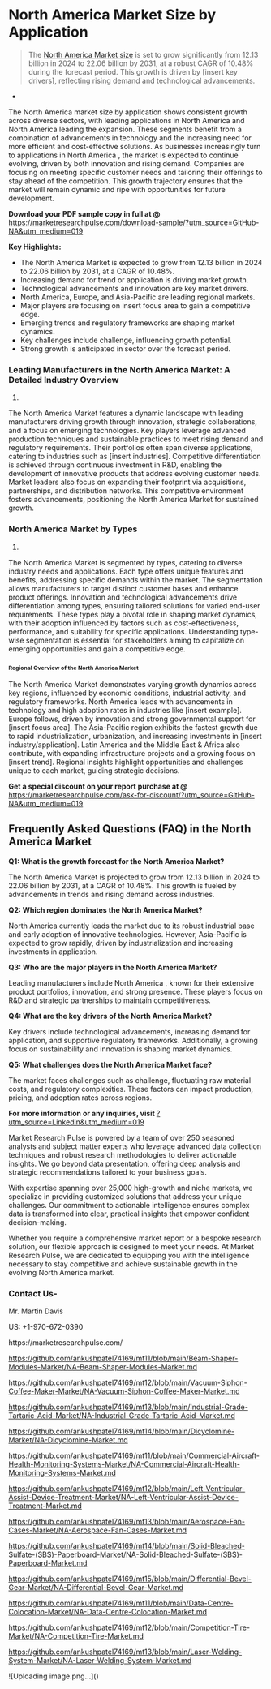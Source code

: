 <h1>North America  Market&nbsp;Size by Application</h1><blockquote><p>The <a href="https://marketresearchpulse.com/download-sample/?utm_source=GitHub-NA&amp;utm_medium=019">North America  Market size</a> is set to grow significantly from 12.13 billion in 2024 to 22.06 billion by 2031, at a robust CAGR of 10.48% during the forecast period. This growth is driven by [insert key drivers], reflecting rising demand and technological advancements.</p></blockquote><ul><li></li></ul><p>The North America  market size by application shows consistent growth across diverse sectors, with leading applications in North America  and North America  leading the expansion. These segments benefit from a combination of advancements in technology and the increasing need for more efficient and cost-effective solutions. As businesses increasingly turn to applications in North America , the market is expected to continue evolving, driven by both innovation and rising demand. Companies are focusing on meeting specific customer needs and tailoring their offerings to stay ahead of the competition. This growth trajectory ensures that the market will remain dynamic and ripe with opportunities for future development.</p><p><strong>Download your PDF sample copy in full at @ </strong><a href="https://marketresearchpulse.com/download-sample/?utm_source=GitHub-NA&amp;utm_medium=019">https://marketresearchpulse.com/download-sample/?utm_source=GitHub-NA&amp;utm_medium=019</a></p><p><strong>Key Highlights: </strong></p><ul><li>The North America  Market is expected to grow from 12.13 billion in 2024 to 22.06 billion by 2031, at a CAGR of 10.48%.</li><li>Increasing demand for trend or application is driving market growth.</li><li>Technological advancements and innovation are key market drivers.</li><li>North America, Europe, and Asia-Pacific are leading regional markets.</li><li>Major players are focusing on insert focus area to gain a competitive edge.</li><li>Emerging trends and regulatory frameworks are shaping market dynamics.</li><li>Key challenges include challenge, influencing growth potential.</li><li>Strong growth is anticipated in sector over the forecast period.</li></ul><h3>Leading Manufacturers in the North America  Market: A Detailed Industry Overview</h3><ol><li></li></ol><div class="flex max-w-full flex-col flex-grow"><div class="min-h-8 text-message flex w-full flex-col items-end gap-2 whitespace-normal break-words [.text-message+&amp;]:mt-5" dir="auto" data-message-author-role="assistant" data-message-id="fd8432e4-4910-450d-b182-61b7bfb0a01f" data-message-model-slug="gpt-4o"><div class="flex w-full flex-col gap-1 empty:hidden first:pt-[3px]"><div class="markdown prose w-full break-words dark:prose-invert light"><p>The North America  Market features a dynamic landscape with leading manufacturers driving growth through innovation, strategic collaborations, and a focus on emerging technologies. Key players leverage advanced production techniques and sustainable practices to meet rising demand and regulatory requirements. Their portfolios often span diverse applications, catering to industries such as [insert industries]. Competitive differentiation is achieved through continuous investment in R&amp;D, enabling the development of innovative products that address evolving customer needs. Market leaders also focus on expanding their footprint via acquisitions, partnerships, and distribution networks. This competitive environment fosters advancements, positioning the North America  Market for sustained growth.</p></div></div></div></div><h3>North America  Market by Types</h3><ol><li></li></ol><div class="flex max-w-full flex-col flex-grow"><div class="min-h-8 text-message flex w-full flex-col items-end gap-2 whitespace-normal break-words [.text-message+&amp;]:mt-5" dir="auto" data-message-author-role="assistant" data-message-id="084470be-0bb7-4664-bddf-5156b4f41249" data-message-model-slug="gpt-4o-mini"><div class="flex w-full flex-col gap-1 empty:hidden first:pt-[3px]"><div class="markdown prose w-full break-words dark:prose-invert light"><p>The North America  Market is segmented by types, catering to diverse industry needs and applications. Each type offers unique features and benefits, addressing specific demands within the market. The segmentation allows manufacturers to target distinct customer bases and enhance product offerings. Innovation and technological advancements drive differentiation among types, ensuring tailored solutions for varied end-user requirements. These types play a pivotal role in shaping market dynamics, with their adoption influenced by factors such as cost-effectiveness, performance, and suitability for specific applications. Understanding type-wise segmentation is essential for stakeholders aiming to capitalize on emerging opportunities and gain a competitive edge.</p></div></div></div></div><h3><span style="font-size: 11px;">Regional Overview of the North America  Market</span></h3><div class="flex max-w-full flex-col flex-grow"><div class="min-h-8 text-message flex w-full flex-col items-end gap-2 whitespace-normal break-words [.text-message+&amp;]:mt-5" dir="auto" data-message-author-role="assistant" data-message-id="e9038762-ce64-4e30-91c9-9bd413514231" data-message-model-slug="gpt-4o-mini"><div class="flex w-full flex-col gap-1 empty:hidden first:pt-[3px]"><div class="markdown prose w-full break-words dark:prose-invert light"><p>The North America  Market demonstrates varying growth dynamics across key regions, influenced by economic conditions, industrial activity, and regulatory frameworks. North America leads with advancements in technology and high adoption rates in industries like [insert example]. Europe follows, driven by innovation and strong governmental support for [insert focus area]. The Asia-Pacific region exhibits the fastest growth due to rapid industrialization, urbanization, and increasing investments in [insert industry/application]. Latin America and the Middle East &amp; Africa also contribute, with expanding infrastructure projects and a growing focus on [insert trend]. Regional insights highlight opportunities and challenges unique to each market, guiding strategic decisions.</p></div></div></div></div><p><strong>Get a special discount on your report purchase at @ </strong><a href="https://marketresearchpulse.com/ask-for-discount/?utm_source=GitHub-NA&amp;utm_medium=019">https://marketresearchpulse.com/ask-for-discount/?utm_source=GitHub-NA&amp;utm_medium=019</a></p><h2>Frequently Asked Questions (FAQ) in the North America  Market</h2><p><strong>Q1: What is the growth forecast for the North America  Market?</strong></p><p>The North America  Market is projected to grow from 12.13 billion in 2024 to 22.06 billion by 2031, at a CAGR of 10.48%. This growth is fueled by advancements in trends and rising demand across industries.</p><p><strong>Q2: Which region dominates the North America  Market?</strong></p><p>North America currently leads the market due to its robust industrial base and early adoption of innovative technologies. However, Asia-Pacific is expected to grow rapidly, driven by industrialization and increasing investments in application.</p><p><strong>Q3: Who are the major players in the North America  Market?</strong></p><p>Leading manufacturers include North America , known for their extensive product portfolios, innovation, and strong presence. These players focus on R&amp;D and strategic partnerships to maintain competitiveness.</p><p><strong>Q4: What are the key drivers of the North America  Market?</strong></p><p>Key drivers include technological advancements, increasing demand for application, and supportive regulatory frameworks. Additionally, a growing focus on sustainability and innovation is shaping market dynamics.</p><p><strong>Q5: What challenges does the North America  Market face?</strong></p><p>The market faces challenges such as challenge, fluctuating raw material costs, and regulatory complexities. These factors can impact production, pricing, and adoption rates across regions.</p><p><strong>For more information or any inquiries, visit&nbsp;</strong><a href="?utm_source=Linkedin&utm_medium=019">?utm_source=Linkedin&utm_medium=019</a></p><p>Market Research Pulse is powered by a team of over 250 seasoned analysts and subject matter experts who leverage advanced data collection techniques and robust research methodologies to deliver actionable insights. We go beyond data presentation, offering deep analysis and strategic recommendations tailored to your business goals.</p><p>With expertise spanning over 25,000 high-growth and niche markets, we specialize in providing customized solutions that address your unique challenges. Our commitment to actionable intelligence ensures complex data is transformed into clear, practical insights that empower confident decision-making.</p><p>Whether you require a comprehensive market report or a bespoke research solution, our flexible approach is designed to meet your needs. At Market Research Pulse, we are dedicated to equipping you with the intelligence necessary to stay competitive and achieve sustainable growth in the evolving North America  market.</p><h3><strong>Contact Us-</strong></h3><p>Mr. Martin Davis</p><p>US: +1-970-672-0390</p><p>https://marketresearchpulse.com/</p><p><a href="https://github.com/ankushpatel74169/mt11/blob/main/Beam-Shaper-Modules-Market/NA-Beam-Shaper-Modules-Market.md">https://github.com/ankushpatel74169/mt11/blob/main/Beam-Shaper-Modules-Market/NA-Beam-Shaper-Modules-Market.md</a></p><p><a href="https://github.com/ankushpatel74169/mt12/blob/main/Vacuum-Siphon-Coffee-Maker-Market/NA-Vacuum-Siphon-Coffee-Maker-Market.md">https://github.com/ankushpatel74169/mt12/blob/main/Vacuum-Siphon-Coffee-Maker-Market/NA-Vacuum-Siphon-Coffee-Maker-Market.md</a></p><p><a href="https://github.com/ankushpatel74169/mt13/blob/main/Industrial-Grade-Tartaric-Acid-Market/NA-Industrial-Grade-Tartaric-Acid-Market.md">https://github.com/ankushpatel74169/mt13/blob/main/Industrial-Grade-Tartaric-Acid-Market/NA-Industrial-Grade-Tartaric-Acid-Market.md</a></p><p><a href="https://github.com/ankushpatel74169/mt14/blob/main/Dicyclomine-Market/NA-Dicyclomine-Market.md">https://github.com/ankushpatel74169/mt14/blob/main/Dicyclomine-Market/NA-Dicyclomine-Market.md</a></p><p><a href="https://github.com/ankushpatel74169/mt11/blob/main/Commercial-Aircraft-Health-Monitoring-Systems-Market/NA-Commercial-Aircraft-Health-Monitoring-Systems-Market.md">https://github.com/ankushpatel74169/mt11/blob/main/Commercial-Aircraft-Health-Monitoring-Systems-Market/NA-Commercial-Aircraft-Health-Monitoring-Systems-Market.md</a></p><p><a href="https://github.com/ankushpatel74169/mt12/blob/main/Left-Ventricular-Assist-Device-Treatment-Market/NA-Left-Ventricular-Assist-Device-Treatment-Market.md">https://github.com/ankushpatel74169/mt12/blob/main/Left-Ventricular-Assist-Device-Treatment-Market/NA-Left-Ventricular-Assist-Device-Treatment-Market.md</a></p><p><a href="https://github.com/ankushpatel74169/mt13/blob/main/Aerospace-Fan-Cases-Market/NA-Aerospace-Fan-Cases-Market.md">https://github.com/ankushpatel74169/mt13/blob/main/Aerospace-Fan-Cases-Market/NA-Aerospace-Fan-Cases-Market.md</a></p><p><a href="https://github.com/ankushpatel74169/mt14/blob/main/Solid-Bleached-Sulfate-(SBS)-Paperboard-Market/NA-Solid-Bleached-Sulfate-(SBS)-Paperboard-Market.md">https://github.com/ankushpatel74169/mt14/blob/main/Solid-Bleached-Sulfate-(SBS)-Paperboard-Market/NA-Solid-Bleached-Sulfate-(SBS)-Paperboard-Market.md</a></p><p><a href="https://github.com/ankushpatel74169/mt15/blob/main/Differential-Bevel-Gear-Market/NA-Differential-Bevel-Gear-Market.md">https://github.com/ankushpatel74169/mt15/blob/main/Differential-Bevel-Gear-Market/NA-Differential-Bevel-Gear-Market.md</a></p><p><a href="https://github.com/ankushpatel74169/mt11/blob/main/Data-Centre-Colocation-Market/NA-Data-Centre-Colocation-Market.md">https://github.com/ankushpatel74169/mt11/blob/main/Data-Centre-Colocation-Market/NA-Data-Centre-Colocation-Market.md</a></p><p><a href="https://github.com/ankushpatel74169/mt12/blob/main/Competition-Tire-Market/NA-Competition-Tire-Market.md">https://github.com/ankushpatel74169/mt12/blob/main/Competition-Tire-Market/NA-Competition-Tire-Market.md</a></p><p><a href="https://github.com/ankushpatel74169/mt13/blob/main/Laser-Welding-System-Market/NA-Laser-Welding-System-Market.md">https://github.com/ankushpatel74169/mt13/blob/main/Laser-Welding-System-Market/NA-Laser-Welding-System-Market.md</a></p>
![Uploading image.png…]()
